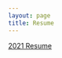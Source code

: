 ```yaml
---
layout: page
title: Resume
---
```

[2021 Resume](https://www.dropbox.com/s/j1igf7l3yh3cus2/2021_Sariisik_Merve_Resume.pdf?dl=0)

